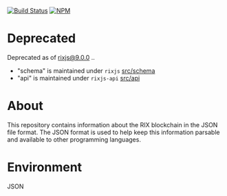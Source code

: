 [![Build Status](https://travis-ci.org/ARISEN/rixjs-json.svg?branch=master)](https://travis-ci.org/ARISEN/rixjs-json)
[![NPM](https://img.shields.io/npm/v/rixjs-json.svg)](https://www.npmjs.org/package/rixjs-json)

# Deprecated

Deprecated as of rixjs@9.0.0 .. 

* "schema" is maintained under `rixjs` [src/schema](https://github.com/ARISEN/rixjs/tree/master/src/schema)
* "api" is maintained under `rixjs-api` [src/api](https://github.com/ARISEN/rixjs-api/tree/master/src/api)


# About

This repository contains information about the RIX blockchain in the JSON file format.  The JSON format is used to help keep this information parsable and available to other programming languages.

# Environment

JSON
